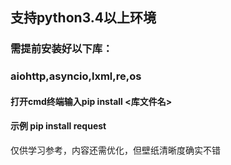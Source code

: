 ## 支持python3.4以上环境



### 需提前安装好以下库：

### aiohttp,asyncio,lxml,re,os

#### 打开cmd终端输入pip install <库文件名>

#### 示例 pip install request



仅供学习参考，内容还需优化，但壁纸清晰度确实不错
